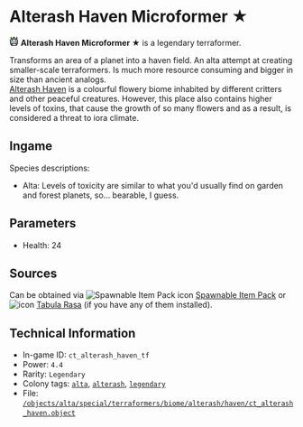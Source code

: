 # Alterash Haven Microformer ★

<img src="https://raw.githubusercontent.com/Ceterai/Enternia/main/objects/alta/special/terraformers/biome/alterash/haven/icon.png" alt="Alterash Haven Microformer ★ icon" loading="lazy" height="16px" width="auto" /> **Alterash Haven Microformer ★** is a legendary terraformer.

Transforms an area of a planet into a haven field. An alta attempt at creating smaller-scale terraformers. Is much more resource consuming and bigger in size than ancient analogs.  
[Alterash Haven](https://ceterai.github.io/MyEnternia/Wiki/AlterashHaven) is a colourful flowery biome inhabited by different critters and other peaceful creatures. However, this place also contains higher levels of toxins, that cause the growth of so many flowers and as a result, is considered a threat to iora climate.

## Ingame

Species descriptions:

- Alta: Levels of toxicity are similar to what you'd usually find on garden and forest planets, so... bearable, I guess.

## Parameters

- Health: 24

## Sources

Can be obtained via <img src="https://raw.githubusercontent.com/Silverfeelin/Starbound-SpawnableItemPack/master/interface/sip/iconSmall.png" alt="Spawnable Item Pack icon" width="18" height="14"/> [Spawnable Item Pack](https://steamcommunity.com/sharedfiles/filedetails/?id=733665104) or <img src="https://steamuserimages-a.akamaihd.net/ugc/263843960696222713/3EC9A7C005541F7D577EBCB8C5736B4EFC9973D6/" alt="icon" width="8" height="12"/> [Tabula Rasa](https://community.playstarbound.com/resources/the-tabula-rasa.3222/) (if you have any of them installed).

## Technical Information

- In-game ID: `ct_alterash_haven_tf`
- Power: `4.4`
- Rarity: `Legendary`
- Colony tags: [`alta`](https://ceterai.github.io/MyEnternia/Wiki/Tags/Alta), [`alterash`](https://ceterai.github.io/MyEnternia/Wiki/Tags/Alterash), [`legendary`](https://ceterai.github.io/MyEnternia/Wiki/Tags/Legendary)
- File: [`/objects/alta/special/terraformers/biome/alterash/haven/ct_alterash_haven.object`](https://github.com/Ceterai/Enternia/blob/main/objects/alta/special/terraformers/biome/alterash/haven/ct_alterash_haven.object)
